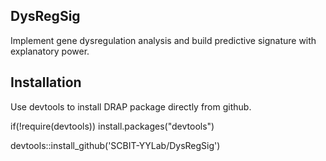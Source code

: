 ## DysRegSig
Implement gene dysregulation analysis and build predictive signature with explanatory power.

## Installation
Use devtools to install DRAP package directly from github.

if(!require(devtools)) install.packages("devtools")

devtools::install_github('SCBIT-YYLab/DysRegSig')
